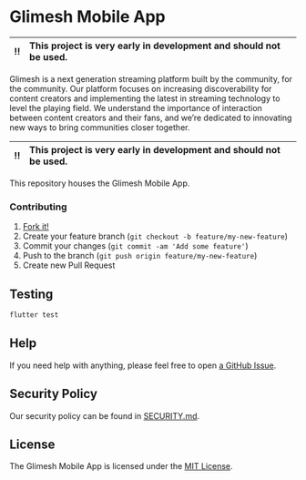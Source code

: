 # Glimesh Mobile App

‼️ | This project is very early in development and should not be used.
:---: | :---

Glimesh is a next generation streaming platform built by the community, for the community.
Our platform focuses on increasing discoverability for content creators and implementing the
latest in streaming technology to level the playing field. We understand the importance of
interaction between content creators and their fans, and we’re dedicated to innovating new
ways to bring communities closer together.

‼️ | This project is very early in development and should not be used.
:---: | :---

This repository houses the Glimesh Mobile App.

### Contributing
1. [Fork it!](http://github.com/Glimesh/glimesh_app/fork)
2. Create your feature branch (`git checkout -b feature/my-new-feature`)
3. Commit your changes (`git commit -am 'Add some feature'`)
4. Push to the branch (`git push origin feature/my-new-feature`)
5. Create new Pull Request


## Testing

```sh
flutter test
```

## Help
If you need help with anything, please feel free to open [a GitHub Issue](https://github.com/Glimesh/glimesh_app/issues/new).

## Security Policy
Our security policy can be found in [SECURITY.md](SECURITY.md).

## License
The Glimesh Mobile App is licensed under the [MIT License](LICENSE.md).